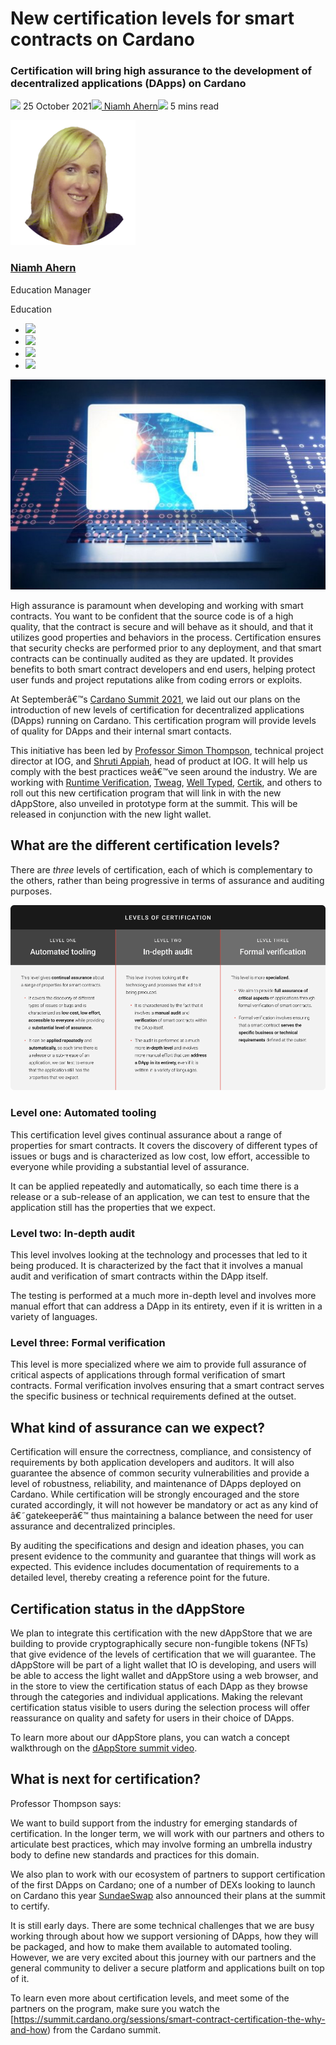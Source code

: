 # New certification levels for smart contracts on Cardano
### **Certification will bring high assurance to the development of decentralized applications (DApps) on Cardano**
![](img/2021-10-25-new-certification-levels-for-smart-contracts-on-cardano.002.png) 25 October 2021![](img/2021-10-25-new-certification-levels-for-smart-contracts-on-cardano.002.png)[ Niamh Ahern](tmp//en/blog/authors/niamh-ahern/page-1/)![](img/2021-10-25-new-certification-levels-for-smart-contracts-on-cardano.003.png) 5 mins read

![Niamh Ahern](img/2021-10-25-new-certification-levels-for-smart-contracts-on-cardano.004.png)[](tmp//en/blog/authors/niamh-ahern/page-1/)
### [**Niamh Ahern**](tmp//en/blog/authors/niamh-ahern/page-1/)
Education Manager

Education

- ![](img/2021-10-25-new-certification-levels-for-smart-contracts-on-cardano.005.png)[](mailto:niamh.ahern@iohk.io "Email")
- ![](img/2021-10-25-new-certification-levels-for-smart-contracts-on-cardano.006.png)[](https://www.linkedin.com/in/niamh-ahern-67849949/ "LinkedIn")
- ![](img/2021-10-25-new-certification-levels-for-smart-contracts-on-cardano.007.png)[](https://twitter.com/nahern_iohk?lang=en "Twitter")
- ![](img/2021-10-25-new-certification-levels-for-smart-contracts-on-cardano.008.png)[](https://github.com/nahern "GitHub")

![New certification levels for smart contracts on Cardano](img/2021-10-25-new-certification-levels-for-smart-contracts-on-cardano.009.jpeg)

High assurance is paramount when developing and working with smart contracts. You want to be confident that the source code is of a high quality, that the contract is secure and will behave as it should, and that it utilizes good properties and behaviors in the process. Certification ensures that security checks are performed prior to any deployment, and that smart contracts can be continually audited as they are updated. It provides benefits to both smart contract developers and end users, helping protect user funds and project reputations alike from coding errors or exploits.

At Septemberâ€™s [Cardano Summit 2021](https://summit.cardano.org/), we laid out our plans on the introduction of new levels of certification for decentralized applications (DApps) running on Cardano. This certification program will provide levels of quality for DApps and their internal smart contacts.

This initiative has been led by [Professor Simon Thompson](https://iohk.io/en/team/simon-thompson), technical project director at IOG, and [Shruti Appiah](https://iohk.io/en/team/shruti-appiah), head of product at IOG. It will help us comply with the best practices weâ€™ve seen around the industry. We are working with [Runtime Verification](https://runtimeverification.com/), [Tweag](https://www.tweag.io/), [Well Typed](https://well-typed.com/), [Certik](https://www.certik.io/), and others to roll out this new certification program that will link in with the new dAppStore, also unveiled in prototype form at the summit. This will be released in conjunction with the new light wallet.
## **What are the different certification levels?**
There are *three* levels of certification, each of which is complementary to the others, rather than being progressive in terms of assurance and auditing purposes.

![](img/2021-10-25-new-certification-levels-for-smart-contracts-on-cardano.010.png)
### **Level one: Automated tooling**
This certification level gives continual assurance about a range of properties for smart contracts. It covers the discovery of different types of issues or bugs and is characterized as low cost, low effort, accessible to everyone while providing a substantial level of assurance.

It can be applied repeatedly and automatically, so each time there is a release or a sub-release of an application, we can test to ensure that the application still has the properties that we expect.
### **Level two: In-depth audit**
This level involves looking at the technology and processes that led to it being produced. It is characterized by the fact that it involves a manual audit and verification of smart contracts within the DApp itself.

The testing is performed at a much more in-depth level and involves more manual effort that can address a DApp in its entirety, even if it is written in a variety of languages.
### **Level three: Formal verification**
This level is more specialized where we aim to provide full assurance of critical aspects of applications through formal verification of smart contracts. Formal verification involves ensuring that a smart contract serves the specific business or technical requirements defined at the outset. 
## **What kind of assurance can we expect?**
Certification will ensure the correctness, compliance, and consistency of requirements by both application developers and auditors. It will also guarantee the absence of common security vulnerabilities and provide a level of robustness, reliability, and maintenance of DApps deployed on Cardano. While certification will be strongly encouraged and the store curated accordingly, it will not however be mandatory or act as any kind of â€˜gatekeeperâ€™ thus maintaining a balance between the need for user assurance and decentralized principles.

By auditing the specifications and design and ideation phases, you can present evidence to the community and guarantee that things will work as expected. This evidence includes documentation of requirements to a detailed level, thereby creating a reference point for the future.
## **Certification status in the dAppStore**
We plan to integrate this certification with the new dAppStore that we are building to provide cryptographically secure non-fungible tokens (NFTs) that give evidence of the levels of certification that we will guarantee. The dAppStore will be part of a light wallet that IO is developing, and users will be able to access the light wallet and dAppStore using a web browser, and in the store to view the certification status of each DApp as they browse through the categories and individual applications. Making the relevant certification status visible to users during the selection process will offer reassurance on quality and safety for users in their choice of DApps. 

To learn more about our dAppStore plans, you can watch a concept walkthrough on the [dAppStore summit video](https://summit.cardano.org/sessions/redefining-dapp-discovery-bringing-dapps-to-the-mass-market).
## **What is next for certification?**
Professor Thompson says:

We want to build support from the industry for emerging standards of certification. In the longer term, we will work with our partners and others to articulate best practices, which may involve forming an umbrella industry body to define new standards and practices for this domain. 

We also plan to work with our ecosystem of partners to support certification of the first DApps on Cardano; one of a number of DEXs looking to launch on Cardano this year [SundaeSwap](https://sundaeswap.finance/) also announced their plans at the summit to certify.

It is still early days. There are some technical challenges that we are busy working through about how we support versioning of DApps, how they will be packaged, and how to make them available to automated tooling. However, we are very excited about this journey with our partners and the general community to deliver a secure platform and applications built on top of it.

To learn even more about certification levels, and meet some of the partners on the program, make sure you watch the [<https://summit.cardano.org/sessions/smart-contract-certification-the-why-and-how>) from the Cardano summit.
